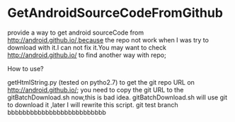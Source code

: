 # GetAndroidSourceCodeFromGithub
provide a  way to get android sourceCode from http://android.github.io/,because the repo not 
work when I was try to download with it.I can not fix it.You may want to check http://android.github.io/ 
to find another way with repo;

How to use?

getHtmlString.py (tested on pytho2.7) to get the git repo URL on http://android.github.io/;
you need to copy the git URL to the gitBatchDownload.sh now,this is bad idea.
gitBatchDownload.sh will use git to  download it ,later I will rewrite this script.
git test branch bbbbbbbbbbbbbbbbbbbbbbbbbb
